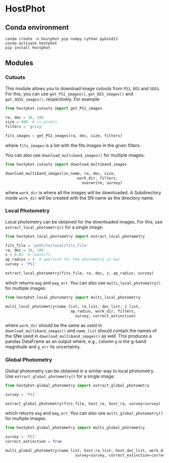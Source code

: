 # HostPhot

## Conda environment

```code
conda create -n hostphot pip numpy cython pybind11
conda activate hostphot
pip install hostphot
```

## Modules

### Cutouts

This module allows you to download image cutouts from `PS1`, `DES` and `SDSS`. For this, you can use `get_PS1_images()`, `get_DES_images()` and `get_SDSS_images()`, respectively. For example:

```python
from hostphot.cutouts import get_PS1_images

ra, dec = 30, 100
size = 400  # in pixels
filters = 'grizy'

fits_images = get_PS1_images(ra, dec, size, filters)
```

where `fits_images` is a list with the fits images in the given filters.

You can also use `download_multiband_images()` for multiple images:

```python
from hostphot.cutouts import download_multiband_images

download_multiband_images(sn_name, ra, dec, size,
                                work_dir, filters,
                                  overwrite, survey)
```

where `work_dir` is where all the images will be downloaded. A Subdirectory inside `work_dir` will be created with the SN name as the directory name.


### Local Photometry

Local photometry can be obtained for the downloaded images. For this, use `extract_local_photometry()` for a single image:


```python
from hostphot.local_photometry import extract_local_photometry

fits_file = 'path/to/local/fits_file'
ra, dec = 30, 100
z = 0.01  # redshift
ap_radius = 4  # aperture for the photometry in kpc
survey = 'PS1'

extract_local_photometry(fits_file, ra, dec, z, ap_radius, survey)
```

which returns `mag` and `mag_err`. You can also use `multi_local_photometry()` for multiple images:


```python
from hostphot.local_photometry import multi_local_photometry

multi_local_photometry(name_list, ra_list, dec_list, z_list,
                             ap_radius, work_dir, filters,
                               survey, correct_extinction)
```

where `work_dir` should be the same as used in `download_multiband_images()` and `name_list` should contain the names of the SNe used in `download_multiband_images()` as well. This produces a pandas DataFrame as an output where, e.g., column `g` is the g-band magnitude and `g_err` its uncertainty.


### Global Photometry

Global photometry can be obtained in a similar way to local photometry. Use `extract_global_photometry()` for a single image:

```python
from hostphot.global_photometry import extract_global_photometry

survey = 'PS1'

extract_global_photometry(fits_file, host_ra, host_ra, survey=survey)
```

which returns `mag` and `mag_err`. You can also use `multi_global_photometry()` for multiple images:


```python
from hostphot.global_photometry import multi_global_photometry

survey = 'PS1'
correct_extinction = True

multi_global_photometry(name_list, host_ra_list, host_dec_list, work_dir, filters,
                               survey=survey, correct_extinction=correct_extinction)
```
